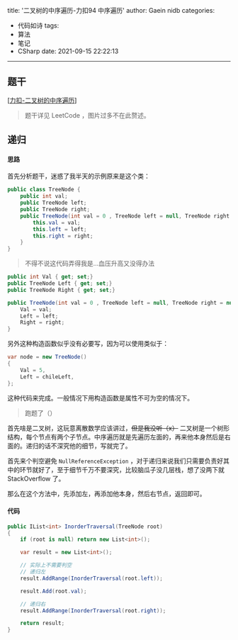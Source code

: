 title: '二叉树的中序遍历-力扣94 中序遍历'
author: Gaein nidb
categories:
  - 代码如诗
tags:
  - 算法
  - 笔记
  - CSharp
date: 2021-09-15 22:22:13
---

## 题干

[[力扣-二叉树的中序遍历](https://leetcode-cn.com/problems/binary-tree-inorder-traversal/)]

> 题干详见 LeetCode ，图片过多不在此赘述。

## 递归

#### 思路

首先分析题干，迷惑了我半天的示例原来是这个类：

```csharp
public class TreeNode {
    public int val;
    public TreeNode left;
    public TreeNode right;
    public TreeNode(int val = 0 , TreeNode left = null, TreeNode right = null) {
        this.val = val;
        this.left = left;
        this.right = right;
    }
}
```

> 不得不说这代码弄得我是...血压升高又没得办法

```csharp
public int Val { get; set;}
public TreeNode Left { get; set;}
public TreeNode Right { get; set;}

public TreeNode(int val = 0 , TreeNode left = null, TreeNode right = null) {
    Val = val;
    Left = left;
    Right = right;
}
```

另外这种构造函数似乎没有必要写，因为可以使用类似于：

```csharp
var node = new TreeNode()
{
    Val = 5,
    Left = chileLeft,
};
```

这种代码来完成。一般情况下用构造函数是属性不可为空的情况下。

> 跑题了（）

首先啥是二叉树，这玩意离散数学应该讲过，~~但是我没听（x）~~ 二叉树是一个树形结构，每个节点有两个子节点。中序遍历就是先遍历左面的，再来他本身然后是右面的。递归的话不深究他的细节，写就完了。

首先来个判空避免 `NullReferenceException` ，对于递归来说我们只需要负责好其中的环节就好了，至于细节千万不要深究，比较脑瓜子没几层栈，想了没两下就 StackOverflow 了。

那么在这个方法中，先添加左，再添加他本身，然后右节点，返回即可。

#### 代码

```csharp
public IList<int> InorderTraversal(TreeNode root)
{
    if (root is null) return new List<int>();

    var result = new List<int>();

    // 实际上不需要判空
    // 递归左
    result.AddRange(InorderTraversal(root.left));

    result.Add(root.val);

    // 递归右
    result.AddRange(InorderTraversal(root.right));

    return result;
}
```